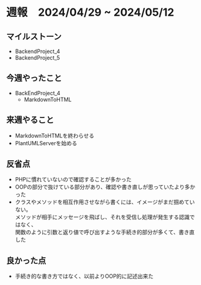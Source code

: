 # 週報　2024/04/29 ~ 2024/05/12

## マイルストーン
- BackendProject_4
- BackendProject_5

## 今週やったこと
- BackEndProject_4
  - MarkdownToHTML



## 来週やること
- MarkdownToHTMLを終わらせる
- PlantUMLServerを始める


## 反省点
- PHPに慣れていないので確認することが多かった
- OOPの部分で抜けている部分があり、確認や書き直しが思っていたより多かった
- クラスやメソッドを相互作用させながら書くには、イメージがまだ掴めていない。  
メソッドが相手にメッセージを飛ばし、それを受信し処理が発生する認識ではなく、  
関数のように引数と返り値で呼び出すような手続き的部分が多くて、書き直した

## 良かった点
- 手続き的な書き方ではなく、以前よりOOP的に記述出来た 

